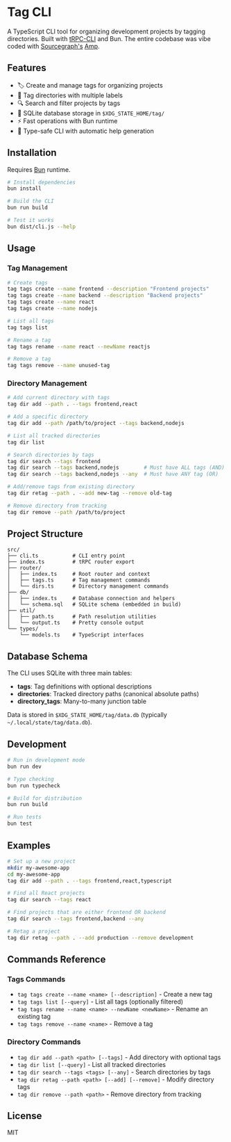 # Tag CLI

A TypeScript CLI tool for organizing development projects by tagging directories. Built with [tRPC-CLI](https://github.com/mmkal/trpc-cli) and Bun. The entire codebase was vibe coded with [Sourcegraph's](https://github.com/sourcegraph) [Amp](https://ampcode.com).

## Features

- 🏷️ Create and manage tags for organizing projects
- 📁 Tag directories with multiple labels
- 🔍 Search and filter projects by tags
- 💾 SQLite database storage in `$XDG_STATE_HOME/tag/`
- ⚡ Fast operations with Bun runtime
- 🎯 Type-safe CLI with automatic help generation

## Installation

Requires [Bun](https://bun.sh/) runtime.

```bash
# Install dependencies
bun install

# Build the CLI
bun run build

# Test it works
bun dist/cli.js --help
```

## Usage

### Tag Management

```bash
# Create tags
tag tags create --name frontend --description "Frontend projects"
tag tags create --name backend --description "Backend projects"
tag tags create --name react
tag tags create --name nodejs

# List all tags
tag tags list

# Rename a tag
tag tags rename --name react --newName reactjs

# Remove a tag
tag tags remove --name unused-tag
```

### Directory Management

```bash
# Add current directory with tags
tag dir add --path . --tags frontend,react

# Add a specific directory
tag dir add --path /path/to/project --tags backend,nodejs

# List all tracked directories
tag dir list

# Search directories by tags
tag dir search --tags frontend
tag dir search --tags backend,nodejs        # Must have ALL tags (AND)
tag dir search --tags backend,nodejs --any  # Must have ANY tag (OR)

# Add/remove tags from existing directory
tag dir retag --path . --add new-tag --remove old-tag

# Remove directory from tracking
tag dir remove --path /path/to/project
```

## Project Structure

```
src/
├── cli.ts           # CLI entry point
├── index.ts         # tRPC router export
├── router/
│   ├── index.ts     # Root router and context
│   ├── tags.ts      # Tag management commands
│   └── dirs.ts      # Directory management commands
├── db/
│   ├── index.ts     # Database connection and helpers
│   └── schema.sql   # SQLite schema (embedded in build)
├── util/
│   ├── path.ts      # Path resolution utilities
│   └── output.ts    # Pretty console output
└── types/
    └── models.ts    # TypeScript interfaces
```

## Database Schema

The CLI uses SQLite with three main tables:

- **tags**: Tag definitions with optional descriptions
- **directories**: Tracked directory paths (canonical absolute paths)
- **directory_tags**: Many-to-many junction table

Data is stored in `$XDG_STATE_HOME/tag/data.db` (typically `~/.local/state/tag/data.db`).

## Development

```bash
# Run in development mode
bun run dev

# Type checking
bun run typecheck

# Build for distribution
bun run build

# Run tests
bun test
```

## Examples

```bash
# Set up a new project
mkdir my-awesome-app
cd my-awesome-app
tag dir add --path . --tags frontend,react,typescript

# Find all React projects
tag dir search --tags react

# Find projects that are either frontend OR backend
tag dir search --tags frontend,backend --any

# Retag a project
tag dir retag --path . --add production --remove development
```

## Commands Reference

### Tags Commands
- `tag tags create --name <name> [--description]` - Create a new tag
- `tag tags list [--query]` - List all tags (optionally filtered)
- `tag tags rename --name <name> --newName <newName>` - Rename an existing tag
- `tag tags remove --name <name>` - Remove a tag

### Directory Commands
- `tag dir add --path <path> [--tags]` - Add directory with optional tags
- `tag dir list [--query]` - List all tracked directories
- `tag dir search --tags <tags> [--any]` - Search directories by tags
- `tag dir retag --path <path> [--add] [--remove]` - Modify directory tags
- `tag dir remove --path <path>` - Remove directory from tracking

## License

MIT
